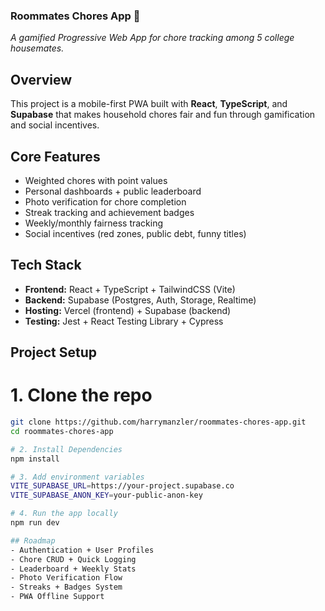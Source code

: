 ### Roommates Chores App 🧹
*A gamified Progressive Web App for chore tracking among 5 college housemates.*

## Overview
This project is a mobile-first PWA built with **React**, **TypeScript**, and **Supabase** that makes household chores fair and fun through gamification and social incentives.

## Core Features
- Weighted chores with point values
- Personal dashboards + public leaderboard
- Photo verification for chore completion
- Streak tracking and achievement badges
- Weekly/monthly fairness tracking
- Social incentives (red zones, public debt, funny titles)

## Tech Stack
- **Frontend:** React + TypeScript + TailwindCSS (Vite)
- **Backend:** Supabase (Postgres, Auth, Storage, Realtime)
- **Hosting:** Vercel (frontend) + Supabase (backend)
- **Testing:** Jest + React Testing Library + Cypress

## Project Setup

# 1. Clone the repo
```bash
git clone https://github.com/harrymanzler/roommates-chores-app.git
cd roommates-chores-app

# 2. Install Dependencies
npm install

# 3. Add environment variables
VITE_SUPABASE_URL=https://your-project.supabase.co
VITE_SUPABASE_ANON_KEY=your-public-anon-key

# 4. Run the app locally
npm run dev

## Roadmap
- Authentication + User Profiles
- Chore CRUD + Quick Logging
- Leaderboard + Weekly Stats
- Photo Verification Flow
- Streaks + Badges System
- PWA Offline Support